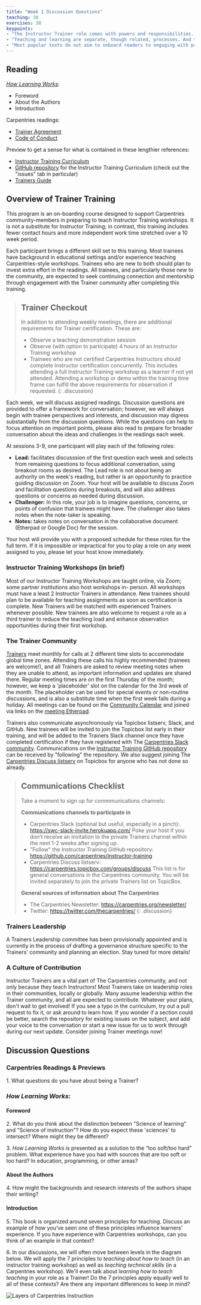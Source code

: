 ```yaml
---
title: "Week 1 Discussion Questions"
teaching: 30
exercises: 30
keypoints:
- "The Instructor Trainer role comes with powers and responsibilities. Some powers are limited to preserve sustainability of The Carpentries, but we will work with you to meet your goals as closely as possible."
- "Teaching and learning are separate, though related, processes. And then there is learning to teach!"
- "Most popular texts do not aim to onboard readers to engaging with primary literature in a field. This presents barriers to responsible engagement across disciplines, particularly in education."
---
```


## Reading
[_How Learning Works_](http://www.worldcat.org/title/how-learning-works-seven-research-based-principles-for-smart-teaching/oclc/468969206): 
- Foreword
- About the Authors
- Introduction 

Carpentries readings: 
- [Trainer Agreement](https://docs.carpentries.org/topic_folders/instructor_training/duties_agreement.html)
- [Code of Conduct](https://docs.carpentries.org/topic_folders/policies/code-of-conduct.html)

Preview to get a sense for what is contained in these lengthier references:
- [Instructor Training Curriculum](http://carpentries.github.io/instructor-training/)
- [GitHub repository](https://github.com/carpentries/instructor-training) for the Instructor Training Curriculum (check out the "issues" tab in particular)
- [Trainers Guide](https://docs.carpentries.org/topic_folders/instructor_training/trainers_guide.html)


## Overview of Trainer Training
This program is an on-boarding course designed to support Carpentries community-members in preparing to teach Instructor 
Training workshops. It is not a substitute for Instructor Training; in contrast, this training includes fewer contact hours 
and more independent work time stretched over a 10 week period. 

Each participant brings a different skill set to this training. Most trainees have background in educational settings and/or 
experience teaching Carpentries-style workshops. Trainees who are new to both should plan to invest extra effort in the 
readings. All trainees, and particularly those new to the community, are expected to seek continuing connection and mentorship through engagement with the 
Trainer community after completing this training.

> ## Trainer Checkout
> In addition to attending weekly meetings, there are additional requirements for Trainer certification. These are:
> - Observe a teaching demonstration session
> - Observe (with option to participate) 4 hours of an Instructor Training workshop 
> - Trainees who are not certified Carpentries Instructors should complete Instructor certification concurrently. This 
> includes attending a full Instructor Training workshop as a learner if not yet attended. Attending a workshop or demo within 
> the training time frame can fulfill the above requirements for observation if requested. 
{: .discussion}

Each week, we will discuss assigned readings. Discussion questions are provided to offer a framework for conversation; 
however, we will always begin with trainee perspectives and interests, and discussion may digress substantially from the 
discussion questions. While the questions can help to focus attention on important points, please also read to prepare for 
broader conversation about the ideas and challenges in the readings each week.

At sessions 3-9, one participant will play each of the following roles:
- **Lead:** facilitates discusssion of the first question each week and selects from remaining questions to focus additional conversation, using breakout rooms as 
desired. The Lead role is not about being an authority on the week's reading, but rather is an opportunity to practice guiding discussion on Zoom. Your host will 
be available to discuss Zoom and facilitation questions during breakouts, and will also address questions or concerns as needed during discussion.
- **Challenger:** In this role, your job is to imagine questions, concerns, or points of confusion that trainees might have. The challenger also takes notes when the note-taker is speaking.
- **Notes:** takes notes on conversation in the collaborative document (Etherpad or Google Doc) for the session.

Your host will provide you with a proposed schedule for these roles for the full term. If it is impossible or impractical for you to play a role on any week 
assigned to you, please let your host know immediately.

### Instructor Training Workshops (in brief)
Most of our Instructor Training Workshops are taught online, via Zoom; some partner institutions also host workshops in-
person. All workshops must have a least 2 Instructor Trainers in attendance. New trainees should plan to be 
available for teaching assignments as soon as certification is complete. New Trainers will be matched with experienced 
Trainers whenever possible. New trainees are also welcome to request a role as a third trainer to reduce the teaching load 
and enhance observation opportunities during their first workshop.  


### The Trainer Community
[Trainers](https://carpentries.org/trainers/) meet monthly for calls at 2 different time slots to accommodate global time 
zones. Attending these calls his highly recommended (trainees are welcome!), and all Trainers are asked to review meeting 
notes when they are unable to attend, as
important information and updates are shared there. Regular meeting times are on the first Thursday of the month; however, 
we keep a 'placeholder' slot on the calendar for the 3rd week of the month. The placeholder can be used for special events 
or non-routine discussions, and is also a substitute time when the first week falls during a holiday. All meetings can be 
found on the [Community Calendar](https://carpentries.org/community/#community-events) and joined via links on the [meeting Etherpad](https://pad.carpentries.org/trainers).

Trainers also communicate asynchronously via Topicbox listserv, Slack, and GitHub. New trainees will be 
invited to join the Topicbox list early in their training, and will be added to the Trainers Slack channel once they have 
completed certification if they have registered with The [Carpentries Slack community](https://swc-slack-invite.herokuapp.com/). Communications on the [Instructor Training GitHub repository](https://github.com/carpentries/instructor-training) can be received by "following" the repository. 
We also suggest joining The [Carpentries Discuss listserv](https://carpentries.topicbox.com/groups/discuss) on Topicbox for 
anyone who has not done so already.

> ## Communications Checklist
> Take a moment to sign up for commmunications channels:
> 
> **Communications channels to participate in**
> - Carpentries Slack (optional but useful, especially in a pinch): https://swc-slack-invite.herokuapp.com/ Poke your host if you don't receive an invitation to the private Trainers channel within the next 1-2 weeks after signing up.
> - "Follow" the Instructor Training GitHub repository:  https://github.com/carpentries/instructor-training
> - Carpentries Discuss listserv: https://carpentries.topicbox.com/groups/discuss This list is for general conversations in the Carpentries community. You will be invited separately to join the private Trainers list on TopicBox.
> 
> **General sources of information about The Carpentries**
> - The Carpentries Newsletter: https://carpentries.org/newsletter/
> - Twitter: https://twitter.com/thecarpentries/
{: .discussion}


### Trainers Leadership
A Trainers Leadership committee has been provisionally appointed and is currently in the process of drafting a 
governance structure specific to the Trainers' community and planning an election. Stay tuned for more details!


### A Culture of Contribution
Instructor Trainers are a vital part of The Carpentries community, and not only because they teach Instructors! Most Trainers take 
on leadership roles in their communities, locally or globally. Many assume leadership within the Trainer community, and all 
are expected to contribute. Whatever your plans, don't wait to get involved! If you see a typo in the 
curriculum, try out a pull request to fix it, or ask around to learn how. If you wonder if a section could be better, 
search the repository for existing issues on the subject, and add your voice to the conversation or start a new issue for us 
to work through during our next update. Consider joining Trainer meetings now!


## Discussion Questions
### Carpentries Readings & Previews

1\. What questions do you have about being a Trainer? 

### _How Learning Works_: 
#### Foreword

2\. What do you think about the distinction between "Science of learning" and "Science of instruction"? How do you expect these 'sciences' to intersect? Where might they be different?
    
3\. _How Learning Works_ is presented as a solution to the “too soft/too hard” problem. What experience have you had with sources that are too soft or too hard? In education, programming, or other areas?
    
#### About the Authors

4\. How might the backgrounds and research interests of the authors shape their writing?
  

#### Introduction

5\.  This book is organized around seven principles for teaching. Discuss an example of how you’ve seen one of these principles influence learners’ experience. If you have experience with Carpentries workshops, can you think of an example in that context?
    
6\.  In our discussions, we will often move between levels in the diagram below. We will apply the 7 principles to *teaching about how to teach* (in an 
instructor training workshop) as well as *teaching technical skills* (in a Carpentries workshop). We'll even talk about *learning how to teach teaching* in your 
role as a Trainer! Do the 7 principles apply equally well to all of these contexts? Are there any important differences to keep in mind?


![Layers of Carpentries Instruction](../fig/Labeled_InstructorTrainers.svg)



